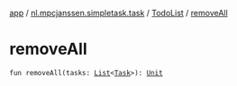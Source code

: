 [app](../../index.md) / [nl.mpcjanssen.simpletask.task](../index.md) / [TodoList](index.md) / [removeAll](.)

# removeAll

`fun removeAll(tasks: `[`List`](https://kotlinlang.org/api/latest/jvm/stdlib/kotlin.collections/-list/index.html)`<`[`Task`](../-task/index.md)`>): `[`Unit`](https://kotlinlang.org/api/latest/jvm/stdlib/kotlin/-unit/index.html)